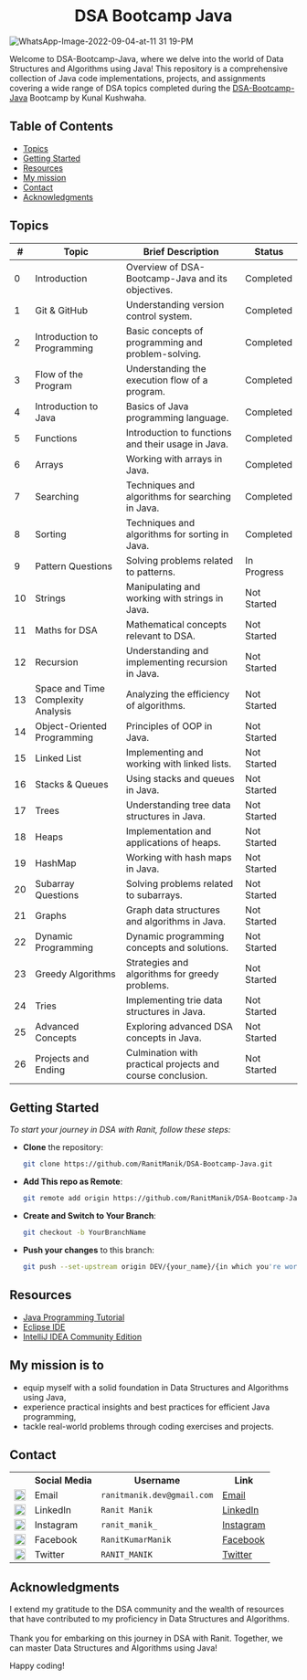 <div align="center">
 <h1>DSA Bootcamp Java</h1>
</div> 

![WhatsApp-Image-2022-09-04-at-11 31 19-PM](https://github.com/RanitManik/DSAwithRanit/assets/138437760/729510b5-16c7-446d-9aa3-33402e385303)

Welcome to DSA-Bootcamp-Java, where we delve into the world of Data Structures and Algorithms using Java! This
repository is a comprehensive collection of Java code implementations, projects, and assignments covering a wide range
of DSA topics completed during
the [DSA-Bootcamp-Java](https://youtube.com/playlist?list=PL9gnSGHSqcnr_DxHsP7AW9ftq0AtAyYqJ&si=gh8cviNOehm7eT8R)
Bootcamp by Kunal Kushwaha.

## Table of Contents

- [Topics](#topics)
- [Getting Started](#getting-started)
- [Resources](#resources)
- [My mission](#my-mission-is-to)
- [Contact](#contact)
- [Acknowledgments](#acknowledgments)

## Topics

| #  | Topic                              | Brief Description                                          | Status      |
|----|------------------------------------|------------------------------------------------------------|-------------|
| 0  | Introduction                       | Overview of DSA-Bootcamp-Java and its objectives.          | Completed   |
| 1  | Git & GitHub                       | Understanding version control system.                      | Completed   |
| 2  | Introduction to Programming        | Basic concepts of programming and problem-solving.         | Completed   |
| 3  | Flow of the Program                | Understanding the execution flow of a program.             | Completed   |
| 4  | Introduction to Java               | Basics of Java programming language.                       | Completed   |
| 5  | Functions                          | Introduction to functions and their usage in Java.         | Completed   |
| 6  | Arrays                             | Working with arrays in Java.                               | Completed   |
| 7  | Searching                          | Techniques and algorithms for searching in Java.           | Completed   |
| 8  | Sorting                            | Techniques and algorithms for sorting in Java.             | Completed   |
| 9  | Pattern Questions                  | Solving problems related to patterns.                      | In Progress |
| 10 | Strings                            | Manipulating and working with strings in Java.             | Not Started |
| 11 | Maths for DSA                      | Mathematical concepts relevant to DSA.                     | Not Started |
| 12 | Recursion                          | Understanding and implementing recursion in Java.          | Not Started |
| 13 | Space and Time Complexity Analysis | Analyzing the efficiency of algorithms.                    | Not Started |
| 14 | Object-Oriented Programming        | Principles of OOP in Java.                                 | Not Started |
| 15 | Linked List                        | Implementing and working with linked lists.                | Not Started |
| 16 | Stacks & Queues                    | Using stacks and queues in Java.                           | Not Started |
| 17 | Trees                              | Understanding tree data structures in Java.                | Not Started |
| 18 | Heaps                              | Implementation and applications of heaps.                  | Not Started |
| 19 | HashMap                            | Working with hash maps in Java.                            | Not Started |
| 20 | Subarray Questions                 | Solving problems related to subarrays.                     | Not Started |
| 21 | Graphs                             | Graph data structures and algorithms in Java.              | Not Started |
| 22 | Dynamic Programming                | Dynamic programming concepts and solutions.                | Not Started |
| 23 | Greedy Algorithms                  | Strategies and algorithms for greedy problems.             | Not Started |
| 24 | Tries                              | Implementing trie data structures in Java.                 | Not Started |
| 25 | Advanced Concepts                  | Exploring advanced DSA concepts in Java.                   | Not Started |
| 26 | Projects and Ending                | Culmination with practical projects and course conclusion. | Not Started |

## Getting Started

_To start your journey in DSA with Ranit, follow these steps:_

- **Clone** the repository:

  ```bash
  git clone https://github.com/RanitManik/DSA-Bootcamp-Java.git
  ```

- **Add This repo as Remote**:

   ```bash
   git remote add origin https://github.com/RanitManik/DSA-Bootcamp-Java.git
   ```

- **Create and Switch to Your Branch**:

   ```bash
   git checkout -b YourBranchName
   ```

- **Push your changes** to this branch:

   ```bash
   git push --set-upstream origin DEV/{your_name}/{in which you're working on}
   ```

<!-- CONTACT -->

## Resources

* [Java Programming Tutorial](https://youtube.com/playlist?list=PL9gnSGHSqcnr_DxHsP7AW9ftq0AtAyYqJ&si=vqJ3knXgQfLjig82)
* [Eclipse IDE](https://www.eclipse.org/downloads/)
* [IntelliJ IDEA Community Edition](https://www.jetbrains.com/idea/download/)

## My mission is to

- equip myself with a solid foundation in Data Structures and Algorithms using Java,
- experience practical insights and best practices for efficient Java programming,
- tackle real-world problems through coding exercises and projects.

## Contact

<table>
  <tr>
    <th></th>
    <th>Social Media</th>
    <th>Username</th>
    <th>Link</th>
  </tr>
  <tr>
    <td><img src="https://cdn4.iconfinder.com/data/icons/social-media-logos-6/512/112-gmail_email_mail-512.png" width="20" /></td>
    <td>Email</td>
    <td><code>ranitmanik.dev@gmail.com</code></td>
    <td><a href="mailto:ranitmanik.dev@gmail.com" target="_blank">Email</a></td>
  </tr>
  <tr>
    <td><img src="https://upload.wikimedia.org/wikipedia/commons/thumb/c/ca/LinkedIn_logo_initials.png/480px-LinkedIn_logo_initials.png" width="20" /></td>
    <td>LinkedIn</td>
    <td><code>Ranit Manik</code></td>
    <td><a href="https://www.linkedin.com/in/ranit-manik/" target="_blank">LinkedIn</a></td>
  </tr>
  <tr>
    <td><img src="https://upload.wikimedia.org/wikipedia/commons/thumb/a/a5/Instagram_icon.png/600px-Instagram_icon.png" width="20" /></td>
    <td>Instagram</td>
    <td><code>ranit_manik_</code></td>
    <td><a href="https://www.instagram.com/ranit_manik_/" target="_blank">Instagram</a></td>
  </tr>
  <tr>
    <td><img src="https://upload.wikimedia.org/wikipedia/commons/6/6c/Facebook_Logo_2023.png" width="20" /></td>
    <td>Facebook</td>
    <td><code>RanitKumarManik</code></td>
    <td><a href="https://www.facebook.com/RanitKumarManik/" target="_blank">Facebook</a></td>
  </tr>
  <tr>
    <td><img src="https://upload.wikimedia.org/wikipedia/commons/thumb/6/6f/Logo_of_Twitter.svg/512px-Logo_of_Twitter.svg.png" width="20" /></td>
    <td>Twitter</td>
    <td><code>RANIT_MANIK</code></td>
    <td><a href="https://twitter.com/RANIT_MANIK" target="_blank">Twitter</a></td>
  </tr>
</table>

## Acknowledgments

I extend my gratitude to the DSA community and the wealth of resources that have contributed to my proficiency in Data
Structures and Algorithms.</br>
</br>Thank you for embarking on this journey in DSA with Ranit. Together, we can master Data Structures and Algorithms
using Java!

Happy coding!


